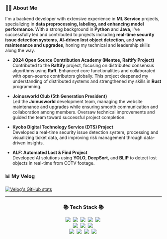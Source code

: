 ### 👨‍💻 About Me

I'm a backend developer with extensive experience in **ML Service** projects, specializing in **data preprocessing, labeling, and enhancing model performance**. With a strong background in **Python** and **Java**, I've successfully led and contributed to projects including **real-time security issue detection systems**, **AI-driven lost object detection**, and **web maintenance and upgrades**, honing my technical and leadership skills along the way.

- **2024 Open Source Contribution Academy (Mentee, Raftify Project)**  
  Contributed to the **Raftify** project, focusing on distributed consensus algorithms using **Raft**. Enhanced core functionalities and collaborated with open-source contributors globally. This project deepened my understanding of distributed systems and strengthened my skills in **Rust** programming.

- **Joinusworld Club (5th Generation President)**  
  Led the **Joinusworld** development team, managing the website maintenance and upgrades while ensuring smooth communication and collaboration among members. Oversaw technical improvements and guided the team toward successful project completion.

- **Kyobo Digital Technology Service (DTS) Project**  
  Developed a real-time security issue detection system, processing and visualizing ticket data, and improving risk management through data-driven insights.

- **ALF: Automated Lost & Find Project**  
  Developed AI solutions using **YOLO**, **DeepSort**, and **BLIP** to detect lost objects in real-time from CCTV footage.

### 📊 My Velog
[![Velog's GitHub stats](https://velog-readme-stats-two.vercel.app/api/list?name=tasker_dev)](https://velog.io/@tasker_dev/posts)

---
<h3 align="center">📚 Tech Stack 📚</h3>
<p align="center">
  <img src="https://img.shields.io/badge/Java-007396?style=flat-square&logo=Java&logoColor=white"/>&nbsp
  <img src="https://img.shields.io/badge/Python-3766AB?style=flat-square&logo=Python&logoColor=white"/>&nbsp 
  <img src="https://img.shields.io/badge/Javascript-ffb13b?style=flat-square&logo=javascript&logoColor=white"/>&nbsp 
  <img src="https://shields.io/badge/TypeScript-3178C6?logo=TypeScript&logoColor=FFF&style=flat-square"/>&nbsp
  <img src="https://img.shields.io/badge/-ReactJs-61DAFB?logo=react&logoColor=white&style=flat-square"/>&nbsp
  <br>
  <img src="https://img.shields.io/badge/Spring-6DB33F?style=flat-square&logo=Spring&logoColor=white"/>&nbsp
  <img src="https://img.shields.io/badge/SpringBoot-6DB33F?style=flat-square&logo=SpringBoot&logoColor=white"/>&nbsp 
  <img src="https://img.shields.io/badge/-Linux-6C6694.svg?logo=linux&style=flat"/>&nbsp
  <br>
  <img src="https://img.shields.io/badge/Mysql-E6B91E?style=flat-square&logo=MySql&logoColor=white"/>&nbsp 
  <img src="https://img.shields.io/badge/AWS-232F3E?style=flat-square&logo=AmazonAWS&logoColor=white"/>&nbsp 
  <img src="https://img.shields.io/badge/Docker-2496ED?style=flat-square&logo=Docker&logoColor=white"/>&nbsp 
  <img src="https://img.shields.io/badge/-Nginx-bfcfcf.svg?logo=nginx&style=flat"/>&nbsp
</p>

